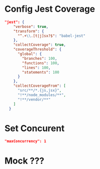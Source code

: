 # Config Jest Coverage

```json
"jest": {
    "verbose": true,
    "transform": {
      "^.+\\.[t|j]sx?$": "babel-jest"
    },
    "collectCoverage": true,
    "coverageThreshold": {
      "global": {
        "branches": 100,
        "functions": 100,
        "lines": 100,
        "statements": 100
      }
    },
    "collectCoverageFrom": [
      "src/**/*.{js,jsx}",
      "!**/node_modules/**",
      "!**/vendor/**"
    ]
  }
```

# Set Concurent
```json
"maxConcurrency": 1
```

# Mock ???